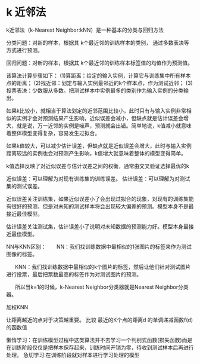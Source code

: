 # k 近邻法

 k近邻法（k-Nearest Neighbor:kNN）是一种基本的分类与回归方法


分类问题：对新的样本，根据其 k个最近邻的训练样本的类别，
通过多数表决等方式进行预测。

回归问题：对新的样本，根据其 k个最近邻的训练样本标签值的均值作为预测值。


该算法计算步骤如下： 
(1)算距离：给定的输入实例，计算它与训练集中所有样本点的距离； 
(2)找近邻：划定与输入实例最邻近的k个样本点，作为测试近邻； 
(3)投票表决：少数服从多数。把测试样本中实例最多的类别作为输入实例的分类输出。


如果k比较小，就相当于算法划定的近邻范围比较小，此时只有与输入实例非常相似的实例才会对预测结果产生影响，近似误差会减小，但缺点就是估计误差会增大，就是说，万一近邻的实例是噪声，预测就会出错。简单地说，k值减小就意味着整体模型变得复杂，容易发生过拟合。

如果k值较大，可以减少估计误差，但缺点就是近似误差会增大，此时与输入实例距离较远的实例也会对预测产生影响，k值增大就意味着整体的模型变得简单。

k值选择反映了对近似误差与估计误差之间的权衡，通常由交叉验证选择最优的k


近似误差：可以理解为对现有训练集的训练误差。 
估计误差：可以理解为对测试集的测试误差。

近似误差关注训练集，如果近似误差小了会出现过拟合的现象，对现有的训练集能有很好的预测，但是对未知的测试样本将会出现较大偏差的预测。模型本身不是最接近最佳模型。

估计误差关注测试集，估计误差小了说明对未知数据的预测能力好。模型本身最接近最佳模型。


NN与KNN区别：
      NN：我们找训练数据中最相似的1张图片的标签来作为测试图像的标签。

      KNN：我们找训练数据中最相似的k个图片的标签，然后让他们针对测试图片进行投票，最后把票数最高的标签作为对测试图片的预测。

      所以当k=1的时候，k-Nearest Neighbor分类器就是Nearest Neighbor分类器。

加权KNN

让距离越近的点对于决策越重要。
比较 最近的K个点的距离d 的单调递减函数f(d)的函数值


懒惰学习：在训练模型过程中这类算法并不去学习一个判别式函数(损失函数)而是在训练阶段仅仅是把样本保存起来，训练时间开销为零，待收到测试样本后再进行处理。
急切学习:在训练阶段就对样本进行学习处理的模型

